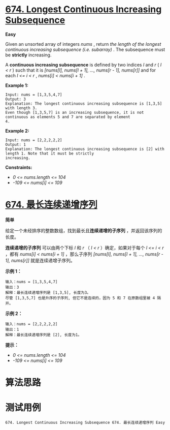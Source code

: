 # [674. Longest Continuous Increasing Subsequence][enTitle]

**Easy**

Given an unsorted array of integers  *nums* , return  *the length of the longest continuous increasing subsequence (i.e. subarray)* . The subsequence must be **strictly**  increasing.

A **continuous increasing subsequence**  is defined by two indices  *l*  and  *r*  ( *l < r* ) such that it is  *[nums[l], nums[l + 1], ..., nums[r - 1], nums[r]]*  and for each  *l <= i < r* ,  *nums[i] < nums[i + 1]* .



**Example 1:** 

```
Input: nums = [1,3,5,4,7]
Output: 3
Explanation: The longest continuous increasing subsequence is [1,3,5] with length 3.
Even though [1,3,5,7] is an increasing subsequence, it is not continuous as elements 5 and 7 are separated by element
4.

```

**Example 2:** 

```
Input: nums = [2,2,2,2,2]
Output: 1
Explanation: The longest continuous increasing subsequence is [2] with length 1. Note that it must be strictly
increasing.

```



**Constraints:** 

-  *0 <= nums.length <= 104*  
-  *-109 <= nums[i] <= 109* 


# [674. 最长连续递增序列][cnTitle]

**简单**

给定一个未经排序的整数数组，找到最长且**连续递增的子序列** ，并返回该序列的长度。

**连续递增的子序列**  可以由两个下标  *l*  和  *r* （ *l < r* ）确定，如果对于每个  *l <= i < r* ，都有  *nums[i] < nums[i + 1]*  ，那么子序列  *[nums[l], nums[l + 1], ..., nums[r - 1], nums[r]]*  就是连续递增子序列。



**示例 1：** 

```
输入：nums = [1,3,5,4,7]
输出：3
解释：最长连续递增序列是 [1,3,5], 长度为3。
尽管 [1,3,5,7] 也是升序的子序列, 但它不是连续的，因为 5 和 7 在原数组里被 4 隔开。 

```

**示例 2：** 

```
输入：nums = [2,2,2,2,2]
输出：1
解释：最长连续递增序列是 [2], 长度为1。

```



**提示：** 

-  *0 <= nums.length <= 104*  
-  *-109 <= nums[i] <= 109* 




# 算法思路

# 测试用例
```
674. Longest Continuous Increasing Subsequence 674. 最长连续递增序列 Easy
```

[enTitle]: https://leetcode.com/problems/longest-continuous-increasing-subsequence/
[cnTitle]: https://leetcode-cn.com/problems/longest-continuous-increasing-subsequence/

